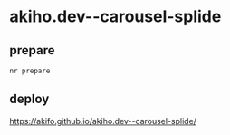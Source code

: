 # akiho.dev--carousel-splide

## prepare

```sh
nr prepare
```

## deploy
https://akifo.github.io/akiho.dev--carousel-splide/
